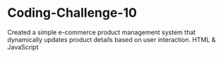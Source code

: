 # Coding-Challenge-10
Created a simple e-commerce product management system that dynamically updates product details based on user interaction. HTML &amp; JavaScript
